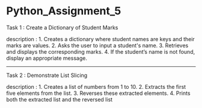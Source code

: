# Python_Assignment_5

Task 1 : Create a Dictionary of Student Marks

   description :   1.   Creates a dictionary where student names are keys and their marks are values.
                   2.   Asks the user to input a student's name.
                   3.   Retrieves and displays the corresponding marks.
                   4.   If the student’s name is not found, display an appropriate message.


____________________________________________________________________________________________________________________________________________

Task 2 : Demonstrate List Slicing 

   description :   1.   Creates a list of numbers from 1 to 10.
                   2.   Extracts the first five elements from the list.
                   3.   Reverses these extracted elements.
                   4.   Prints both the extracted list and the reversed list


                   
